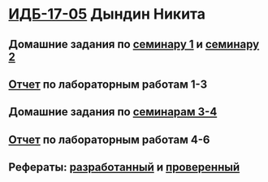 
#  [ИДБ-17-05](https://github.com/stankin/design-part-1/wiki/list-idb-17-05) Дындин Никита

## Домашние задания по [семинару 1](https://github.com/stankin/design-part-1/wiki/sem1#Ма..) и [семинару 2](https://github.com/stankin/design-part-1/wiki/sem2#Ма..)

## [Отчет](https://github.com/Sw3nk/DyndinNickita.github.io/wiki/%D0%9B%D0%B0%D0%B1%D0%BE%D1%80%D0%B0%D1%82%D0%BE%D1%80%D0%BD%D0%B0%D1%8F-1-3) по лабораторным работам 1-3

## Домашние задания по [семинарам 3-4](https://github.com/AAAlisher/2xApple.github.io/wiki/%D0%94%D0%B5%D0%BB%D0%BE%D0%B2%D0%B0%D1%8F-%D0%B8%D0%B3%D1%80%D0%B0)

## [Отчет]() по лабораторным работам 4-6

## Рефераты: [разработанный]() и [проверенный]()
